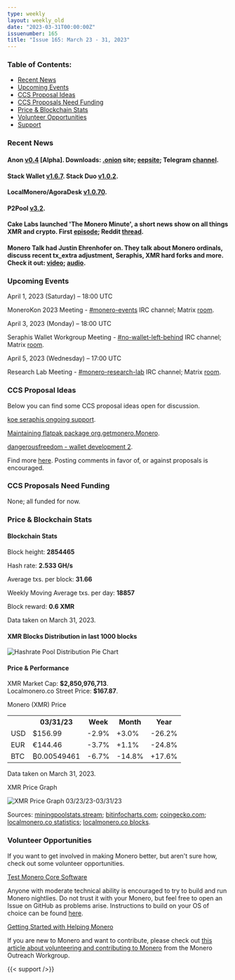 ```yaml
---
type: weekly
layout: weekly_old
date: "2023-03-31T00:00:00Z"
issuenumber: 165
title: "Issue 165: March 23 - 31, 2023"
---
```


<h3>Table of Contents:</h3>
<ul class="contents">
    <li><a href="#news">Recent News</a></li>
    <li><a href="#events">Upcoming Events</a></li>
    <li><a href="#ideas">CCS Proposal Ideas</a></li>
    <li><a href="#proposals">CCS Proposals Need Funding</a></li>
    <li><a href="#stats">Price & Blockchain Stats</a></li>
    <li><a href="#volunteer">Volunteer Opportunities</a></li>
    <li><a href="#support">Support</a></li>
</ul>

<h3 id="news">Recent News</h3>

<div class="newsbyte">
    <h4>Anon <a href="https://gitea.com/ANONERO/ANON/releases/tag/v0.4" target="_blank">v0.4</a> [Alpha]. Downloads: <a href="anonero5wmhraxqsvzq2ncgptq6gq45qoto6fnkfwughfl4gbt44swad.onion" target="_blank">.onion</a> site; <a href="rprz4pus37f5o5elhv7arzasfr2mf2ospvbkl236vpqjajjlieeq.b32.i2p" target="_blank">eepsite</a>; Telegram <a href="https://t.me/anoneroapks" target="_blank">channel</a>.</h4>
</div>

<div class="newsbyte">
    <h4>Stack Wallet <a href="https://github.com/cypherstack/stack_wallet/releases/tag/build_149" target="_blank">v1.6.7</a>. Stack Duo <a href="https://github.com/cypherstack/stack_duo/releases/tag/build_004" target="_blank">v1.0.2</a>.</h4>
</div>

<div class="newsbyte">
    <h4>LocalMonero/AgoraDesk <a href="https://github.com/AgoraDesk-LocalMonero/agoradesk-app-foss/releases/tag/v1.0.70" target="_blank">v1.0.70</a>.</h4>
</div>

<div class="newsbyte">
    <h4>P2Pool <a href="https://github.com/SChernykh/p2pool/releases/tag/v3.2" target="_blank">v3.2</a>.</h4>
</div>

<div class="newsbyte">
    <h4>Cake Labs launched 'The Monero Minute', a short news show on all things XMR and crypto. First <a href="https://piped.adminforge.de/watch?v=6Q7eojkd0H4" target="_blank">episode</a>; Reddit <a href="https://teddit.adminforge.de/r/Monero/comments/126zb50/the_monero_minute_new_by_monerocom/" target="_blank">thread</a>.</h4>
</div>

<div class="newsbyte">
    <h4>Monero Talk had Justin Ehrenhofer on. They talk about Monero ordinals, discuss recent tx_extra adjustment, Seraphis, XMR hard forks and more. Check it out: <a href="https://piped.adminforge.de/watch?v=Bm7sD6do7Ls" target="_blank">video</a>; <a href="https://www.monerotalk.live/maintaining-monero-s-fungibility-in-light-of-nfts-tx-extra-steganography-w-justin-ehrenhofer" target="_blank">audio</a>.</h4>
</div>

<h3 id="events">Upcoming Events</h3>

<div class="event">
    <p class="date" markdown="1">April 1, 2023 (Saturday) – 18:00 UTC</p>
    <p markdown="1">MoneroKon 2023 Meeting - <a href="irc://irc.libera.chat/#monero-events" target="_blank">#monero-events</a> IRC channel; Matrix <a href="https://matrix.to/#/#monero-events:monero.social" target="_blank">room</a>.</p>
</div>

<div class="event">
    <p class="date" markdown="1">April 3, 2023 (Monday) – 18:00 UTC</p>
    <p markdown="1">Seraphis Wallet Workgroup Meeting - <a href="irc://irc.libera.chat/#no-wallet-left-behind" target="_blank">#no-wallet-left-behind</a> IRC channel; Matrix <a href="https://matrix.to/#/#no-wallet-left-behind:monero.social" target="_blank">room</a>.</p>
</div>

<div class="event">
    <p class="date" markdown="1">April 5, 2023 (Wednesday) – 17:00 UTC</p>
    <p markdown="1">Research Lab Meeting - <a href="irc://irc.libera.chat/#monero-research-lab" target="_blank">#monero-research-lab</a> IRC channel; Matrix <a href="https://matrix.to/#/#monero-research-lab:monero.social" target="_blank">room</a>.</p>
</div>

<h3 id="ideas">CCS Proposal Ideas</h3>

<p>Below you can find some CCS proposal ideas open for discussion.</p>

<div class="proposal">
<p><a href="https://repo.getmonero.org/monero-project/ccs-proposals/-/merge_requests/384" target="_blank">koe seraphis ongoing support</a>.</p>
</div>

<div class="proposal">
<p><a href="https://repo.getmonero.org/monero-project/ccs-proposals/-/merge_requests/381" target="_blank">Maintaining flatpak package org.getmonero.Monero</a>.</p>
</div>

<div class="proposal">
<p><a href="https://repo.getmonero.org/monero-project/ccs-proposals/-/merge_requests/377" target="_blank">dangerousfreedom - wallet development 2</a>.</p>
</div>

<div class="proposal">
<p>Find more <a href="https://ccs.getmonero.org/ideas/" target="_blank">here</a>. Posting comments in favor of, or against proposals is encouraged.</p>
</div>

<h3 id="proposals">CCS Proposals Need Funding</h3>

<p>None; all funded for now.</p>

<h3 id="stats">Price & Blockchain Stats</h3>

<h4 class="stat">Blockchain Stats</h4>

<div class="bcstats">
    <p>Block height: <b>2854465</b></p>
    <p>Hash rate: <b>2.533 GH/s</b></p>
    <p>Average txs. per block: <b>31.66</b></p>
    <p>Weekly Moving Average txs. per day: <b>18857</b></p>
    <p>Block reward: <b>0.6 XMR</b></p>
</div>
<p class="note">Data taken on March 31, 2023.</p>

<h4 class="stat">XMR Blocks Distribution in last 1000 blocks</h4>
<p><img src="/img/hashrate-pool-distribution-03311.png" alt="Hashrate Pool Distribution Pie Chart"/></p>

<h4 class="stat" id="price-stat">Price & Performance</h4>

<div class="price-intro">XMR Market Cap: <b>$2,850,976,713</b>.<br/>Localmonero.co Street Price: <b>$167.87</b>.</div>

<p class="table-title">Monero (XMR) Price</p>
<table class="price-table">
  <tr class="row1">
    <th></th>
    <th>03/31/23</th>
    <th>Week</th>
    <th>Month</th>
    <th>Year</th>
  </tr>
  <tr>
    <td data-th="XMR to">USD</td>
    <td data-th="03/31/23">$156.99</td>
    <td data-th="Week" class="red">-2.9%</td>
    <td data-th="Month" class="green">+3.0%</td>
    <td data-th="Year" class="red">-26.2%</td>
  </tr>
  <tr class="row3">
    <td data-th="XMR to">EUR</td>
    <td data-th="03/31/23">€144.46</td>
    <td data-th="Week" class="red">-3.7%</td>
    <td data-th="Month" class="green">+1.1%</td>
    <td data-th="Year" class="red">-24.8%</td>
  </tr>
  <tr>
    <td data-th="XMR to">BTC</td>
    <td data-th="03/31/23">₿0.00549461</td>
    <td data-th="Week" class="red">-6.7%</td>
    <td data-th="Month" class="red">-14.8%</td>
    <td data-th="Year" class="green">+17.6%</td>
  </tr>
</table>
<p class="note">Data taken on March 31, 2023.</p>

<p class="table-title">XMR Price Graph</p>

![XMR Price Graph 03/23/23-03/31/23](/img/weekly-chart-03311.png "XMR Price Graph 03/23/23-03/31/23")

Sources: <a href="https://miningpoolstats.stream/monero" target="_blank">miningpoolstats.stream</a>; <a href="https://bitinfocharts.com/monero/" target="_blank">bitinfocharts.com</a>; <a href="https://www.coingecko.com/en/coins/monero" target="_blank">coingecko.com</a>; <a href="https://localmonero.co/statistics" target="_blank">localmonero.co statistics</a>; <a href="https://localmonero.co/blocks" target="_blank">localmonero.co blocks</a>.

<h3 id="volunteer">Volunteer Opportunities</h3>

<p>If you want to get involved in making Monero better, but aren't sure how, check out some volunteer opportunities.</p>

<div class="newsbyte">
    <p class="date"><a href="https://github.com/monero-project/monero" target="_blank">Test Monero Core Software</a></p>
    <p>Anyone with moderate technical ability is encouraged to try to build and run Monero nightlies. Do not trust it with your Monero, but feel free to open an Issue on GitHub as problems arise. Instructions to build on your OS of choice can be found <a href="https://github.com/monero-project/monero#compiling-monero-from-source" target="_blank">here</a>. </p>
</div>

<div class="newsbyte">
    <p class="date"><a href="https://github.com/monero-project/monero" target="_blank">Getting Started with Helping Monero</a></p>
    <p>If you are new to Monero and want to contribute, please check out <a href="https://www.monerooutreach.org/stories/getting-started-helping-monero.php" target="_blank">this article about volunteering and contributing to Monero</a> from the Monero Outreach Workgroup. </p>
</div>

{{< support />}}

